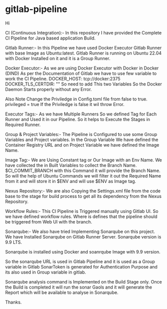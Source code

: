 # gitlab-pipeline
Hi

CI (Continuous Integration):- 
In this repository I have provided the Complete CI Pipeline for Java based application Build.

Gitlab Runner:-
In this Pipeline we have used Docker Executor Gitlab Runner with base Image as Ubuntu:latest.
Gitlab Runner is running on Ubuntu 22.04 with Docker Installed on it and it is a Group Runner.

Docker Executor:-
As we are using Docker Executor with Docker in Docker (DIND)
As per the Documentation of Gitlab we have to use few variable to work the CI Pipeline.
DOCKER_HOST: tcp://docker:2375
DOCKER_TLS_CERTDIR: ""
So need to add This two Variables So the Docker Daemon Starts properly without any Error.

Also Note Change the Priviledge in Config.toml file from false to true.
    privileged = true
If the Priviledge is false it wil throw Error.

Executor Tags:-
As we have Multiple Runners So we defined Tag for Each Runner and Used it in our Pipeline.
So it helps to Execute the Stages in Required Runner.

Group & Project Variables:-
The Pipeline is Configured to use some Group Variables and Project variables.
In the Group Variable We have defined the Container Registry URL and on Project Variable we have defined the Image Name.

Image Tag:-
We are Using Constant tag or Our Image with an Env Name.
We have collected the in Built Variables to collect the Branch Name. 
$CI_COMMIT_BRANCH with this Command it will provide the Branch Name.
So will the help of Ubuntu Commands we will filter it out the Required Name from it and will store it in $ENV and will use $ENV as Image tag.

Nexus Repository:-
We are also Copying the Settings.xml file from the code base to the stage for build process to get all its dependency from the Nexus Repository.

Workflow Rules:-
This CI Pipeline is Triggered manually using Gitlab UI. So we have defined workflow rules.
Where is defines that the pipeline should be triggered from Web UI with the branch.

Sonarqube:-
We also have tried Implementing Sonarqube on this project. We have Installed Sonarqube on Gitlab Runner Server. Sonarqube version is 9.9 LTS.

Sonarqube is installed using Docker and soanrqube Image with 9.9 version.

So the sonarqube URL is used in Gitlab Pipeline and it is used as a Group variable in Gitlab SonarToken is generated for Authentication Purpose and its also used in Group variable in gitlab.

Sonarqube analysis command is Implemented on the Build Stage only.
Once the Build is completed it will run the sonar Gaols and it will generate the Report which will be available to analyse in Sonarqube.


Thanks.